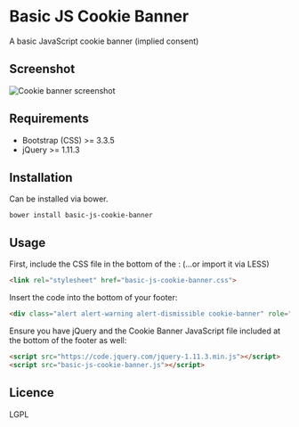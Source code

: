 # Basic JS Cookie Banner
A basic JavaScript cookie banner (implied consent)

## Screenshot

![Cookie banner screenshot](http://i.imgur.com/3sLPVXl.png)

## Requirements

* Bootstrap (CSS) >= 3.3.5
* jQuery >= 1.11.3

## Installation

Can be installed via bower.

`bower install basic-js-cookie-banner`

## Usage
First, include the CSS file in the bottom of the <head>: (...or import it via LESS)
```html
<link rel="stylesheet" href="basic-js-cookie-banner.css">
```

Insert the code into the bottom of your footer:
```html
<div class="alert alert-warning alert-dismissible cookie-banner" role="alert"><div style="display: none;" class="close" data-dismiss="alert" aria-label="Close"><span aria-hidden="true">&times;</span></div> We use cookies to improve your experience. Please read our <a href="/cookiepolicy.html">cookie policy</a> for more information about how we use cookies.</div>
```

Ensure you have jQuery and the Cookie Banner JavaScript file included at the bottom of the footer as well:
```html
<script src="https://code.jquery.com/jquery-1.11.3.min.js"></script>
<script src="basic-js-cookie-banner.js"></script>
```

## Licence
LGPL
